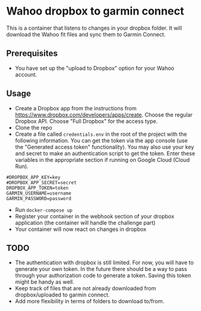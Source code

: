 # Wahoo dropbox to garmin connect
This is a container that listens to changes in your dropbox folder. It will download the Wahoo fit files and sync them to Garmin Connect.
## Prerequisites
* You have set up the "upload to Dropbox" option for your Wahoo account.

## Usage
* Create a Dropbox app from the instructions from https://www.dropbox.com/developers/apps/create. Choose the regular Dropbox API. Choose "Full Dropbox" for the access type.
* Clone the repo
* Create a file called `credentials.env` in the root of the project with the following information. You can get the token via the app console (use the "Generated access token" functionality). You may also use your key and secret to make an authentication script to get the token. Enter these variables in the appropriate section if running on Google Cloud (Cloud Run).
```
#DROPBOX_APP_KEY=key
#DROPBOX_APP_SECRET=secret
DROPBOX_APP_TOKEN=token
GARMIN_USERNAME=username
GARMIN_PASSWORD=password
```
* Run `docker-compose up`
* Register your container in the webhook section of your dropbox application (the container will handle the challenge part)
* Your container will now react on changes in dropbox

## TODO
* The authentication with dropbox is still limited. For now, you will have to generate your own token. In the future there should be a way to pass through your authorization code to generate a token. Saving this token might be handy as well.
* Keep track of files that are not already downloaded from dropbox/uploaded to garmin connect.
* Add more flexibility in terms of folders to download to/from.